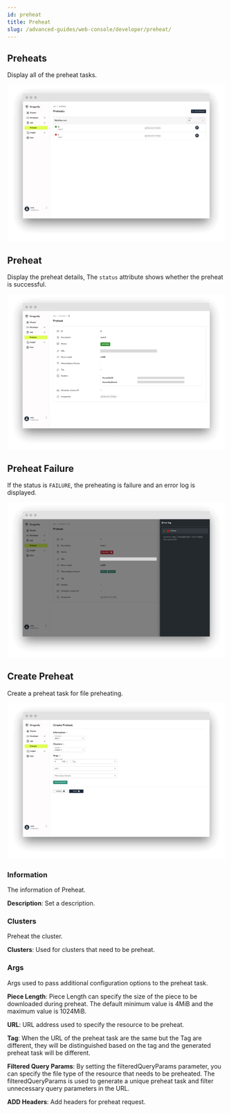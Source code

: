 ```yaml
---
id: preheat
title: Preheat
slug: /advanced-guides/web-console/developer/preheat/
---
```


## Preheats

Display all of the preheat tasks.

![preheats](../../../resource/advanced-guides/preheat/preheats.png)

## Preheat

Display the preheat details, The `status` attribute shows whether the preheat is successful.

![preheat](../../../resource/advanced-guides/preheat/success-preheat.png)

## Preheat Failure

If the status is `FAILURE`, the preheating is failure and an error log is displayed.

![preheat-failure](../../../resource/advanced-guides/preheat/failure-preheat.png)

## Create Preheat

Create a preheat task for file preheating.

![create-preheat](../../../resource/advanced-guides/preheat/create-preheat.png)

### Information

The information of Preheat.

**Description**: Set a description.

### Clusters

Preheat the cluster.

**Clusters**: Used for clusters that need to be preheat.

### Args

Args used to pass additional configuration options to the preheat task.

**Piece Length**: Piece Length can specify the size of the piece to be downloaded during preheat.
The default minimum value is 4MiB and the maximum value is 1024MiB.

**URL**: URL address used to specify the resource to be preheat.

**Tag**: When the URL of the preheat task are the same but the Tag are different, they will be distinguished based on the
tag and the generated preheat task will be different.

**Filtered Query Params**: By setting the filteredQueryParams parameter, you can specify
the file type of the resource that needs to be preheated.
The filteredQueryParams is used to generate a unique preheat task and filter unnecessary query parameters in the URL.

**ADD Headers**: Add headers for preheat request.
